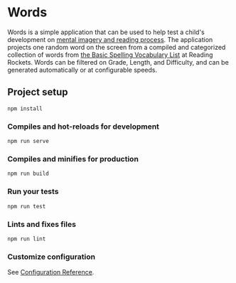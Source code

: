 # Words
Words is a simple application that can be used to help test a child's development on [mental imagery and reading process](https://www.jstor.org/stable/999400). The application projects one random word on the screen from a compiled and categorized collection of words from [the Basic Spelling Vocabulary List](https://www.readingrockets.org/article/basic-spelling-vocabulary-list) at Reading Rockets. Words can be filtered on Grade, Length, and Difficulty, and can be generated automatically or at configurable speeds. 

## Project setup
```
npm install
```

### Compiles and hot-reloads for development
```
npm run serve
```

### Compiles and minifies for production
```
npm run build
```

### Run your tests
```
npm run test
```

### Lints and fixes files
```
npm run lint
```

### Customize configuration
See [Configuration Reference](https://cli.vuejs.org/config/).
